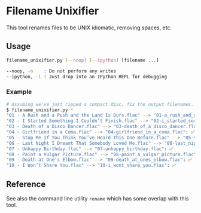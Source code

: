 # Filename Unixifier

This tool renames files to be UNIX idiomatic, removing spaces, etc.

## Usage
```sh
filename_unixifier.py [--noop] [--ipython] [filename ...]

--noop, -n    : Do not perform any writes
--ipython, -i : Just drop into an IPython REPL for debugging
```

### Example

```sh
# Assuming we've just ripped a compact disc, fix the output filenames.
$ filename_unixifier.py *
"01 - A Rush and a Push and the Land Is Ours.flac" --> "01-a_rush_and_a_push_and_the_land_is_ours.flac": ✅
"02 - I Started Something I Couldn’t Finish.flac" --> "02-i_started_something_i_couldnt_finish.flac": ✅
"03 - Death of a Disco Dancer.flac" --> "03-death_of_a_disco_dancer.flac": ✅
"04 - Girlfriend in a Coma.flac" --> "04-girlfriend_in_a_coma.flac": ✅
"05 - Stop Me If You Think You’ve Heard This One Before.flac" --> "05-stop_me_if_you_think_youve_heard_this_one_before.flac": ✅
"06 - Last Night I Dreamt That Somebody Loved Me.flac" --> "06-last_night_i_dreamt_that_somebody_loved_me.flac": ✅
"07 - Unhappy Birthday.flac" --> "07-unhappy_birthday.flac": ✅
"08 - Paint a Vulgar Picture.flac" --> "08-paint_a_vulgar_picture.flac": ✅
"09 - Death at One’s Elbow.flac" --> "09-death_at_ones_elbow.flac": ✅
"10 - I Won’t Share You.flac" --> "10-i_wont_share_you.flac": ✅
```

## Reference

See also the command line utility `rename` which has some overlap with
this tool.
